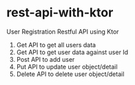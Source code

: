 # rest-api-with-ktor
User Registration Restful API using Ktor

1) Get API to get all users data
2) Get API to get user data against user Id
3) Post API to add user
4) Put API to update user object/detail
5) Delete API to delete user object/detail 
